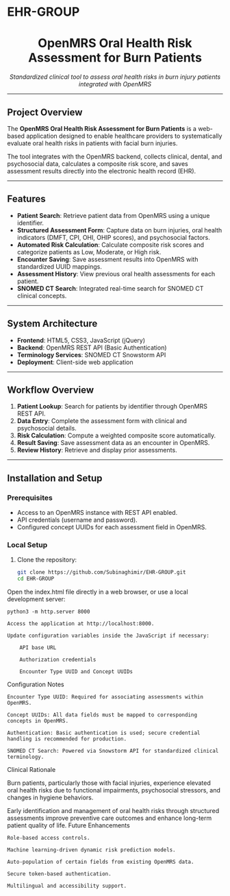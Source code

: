 # EHR-GROUP
<h1 align="center">OpenMRS Oral Health Risk Assessment for Burn Patients</h1>

<p align="center"><i>Standardized clinical tool to assess oral health risks in burn injury patients integrated with OpenMRS</i></p>

---

## Project Overview

The **OpenMRS Oral Health Risk Assessment for Burn Patients** is a web-based application designed to enable healthcare providers to systematically evaluate oral health risks in patients with facial burn injuries. 

The tool integrates with the OpenMRS backend, collects clinical, dental, and psychosocial data, calculates a composite risk score, and saves assessment results directly into the electronic health record (EHR).

---

## Features

- **Patient Search**: Retrieve patient data from OpenMRS using a unique identifier.
- **Structured Assessment Form**: Capture data on burn injuries, oral health indicators (DMFT, CPI, OHI, OHIP scores), and psychosocial factors.
- **Automated Risk Calculation**: Calculate composite risk scores and categorize patients as Low, Moderate, or High risk.
- **Encounter Saving**: Save assessment results into OpenMRS with standardized UUID mappings.
- **Assessment History**: View previous oral health assessments for each patient.
- **SNOMED CT Search**: Integrated real-time search for SNOMED CT clinical concepts.

---

## System Architecture

- **Frontend**: HTML5, CSS3, JavaScript (jQuery)
- **Backend**: OpenMRS REST API (Basic Authentication)
- **Terminology Services**: SNOMED CT Snowstorm API
- **Deployment**: Client-side web application

---

## Workflow Overview

1. **Patient Lookup**: Search for patients by identifier through OpenMRS REST API.
2. **Data Entry**: Complete the assessment form with clinical and psychosocial details.
3. **Risk Calculation**: Compute a weighted composite score automatically.
4. **Result Saving**: Save assessment data as an encounter in OpenMRS.
5. **Review History**: Retrieve and display prior assessments.

---

## Installation and Setup

### Prerequisites

- Access to an OpenMRS instance with REST API enabled.
- API credentials (username and password).
- Configured concept UUIDs for each assessment field in OpenMRS.

### Local Setup

1. Clone the repository:
   ```bash
   git clone https://github.com/Subinaghimir/EHR-GROUP.git
   cd EHR-GROUP
Open the index.html file directly in a web browser, or use a local development server:

    python3 -m http.server 8000

    Access the application at http://localhost:8000.

    Update configuration variables inside the JavaScript if necessary:

        API base URL

        Authorization credentials

        Encounter Type UUID and Concept UUIDs

Configuration Notes

    Encounter Type UUID: Required for associating assessments within OpenMRS.

    Concept UUIDs: All data fields must be mapped to corresponding concepts in OpenMRS.

    Authentication: Basic authentication is used; secure credential handling is recommended for production.

    SNOMED CT Search: Powered via Snowstorm API for standardized clinical terminology.

Clinical Rationale

Burn patients, particularly those with facial injuries, experience elevated oral health risks due to functional impairments, psychosocial stressors, and changes in hygiene behaviors.

Early identification and management of oral health risks through structured assessments improve preventive care outcomes and enhance long-term patient quality of life.
Future Enhancements

    Role-based access controls.

    Machine learning-driven dynamic risk prediction models.

    Auto-population of certain fields from existing OpenMRS data.

    Secure token-based authentication.

    Multilingual and accessibility support.
